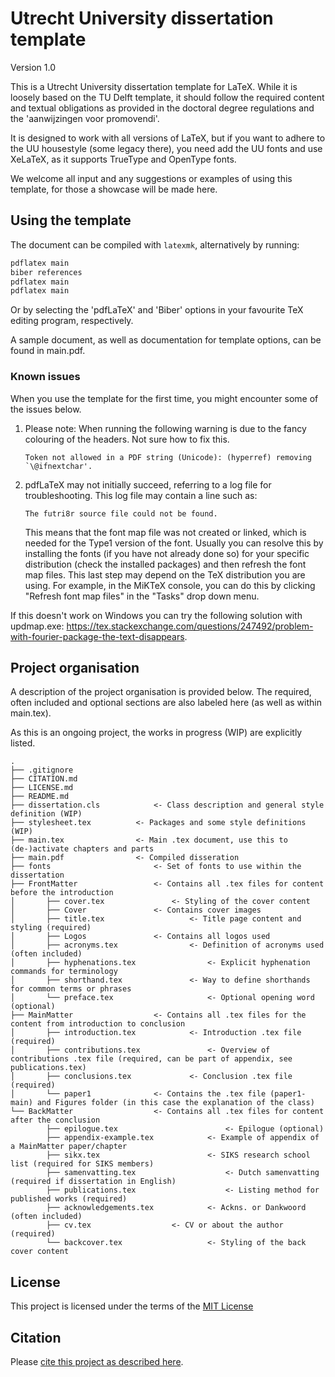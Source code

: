 # Utrecht University dissertation template

Version 1.0

<!-- For future use: ![Latest release](https://img.shields.io/github/v/release/UtrechtUniversity/UU-dissertation-template?style=flat-square) -->

This is a Utrecht University dissertation template for LaTeX. While it is loosely based on the TU Delft template, it should follow the required content and textual obligations as provided in the doctoral degree regulations and the 'aanwijzingen voor promovendi'. 

It is designed to work with all versions of LaTeX, but if you want to adhere to the UU housestyle (some legacy there), you need add the UU fonts and use XeLaTeX, as it supports TrueType and OpenType fonts. 

We welcome all input and any suggestions or examples of using this template, for those a showcase will be made here.

## Using the template

The document can be compiled with ```latexmk```, alternatively by running:
```sh
pdflatex main
biber references
pdflatex main
pdflatex main
```

Or by selecting the 'pdfLaTeX' and 'Biber' options in your favourite TeX editing program, respectively.

A sample document, as well as documentation for template options, can be found
in main.pdf. 

### Known issues
When you use the template for the first time, you might encounter some of the issues below.

1. Please note: When running the following warning is due to the fancy colouring of the headers. Not sure how to fix this. 

    ```Token not allowed in a PDF string (Unicode): (hyperref) removing `\@ifnextchar'.```
2. pdfLaTeX may not initially succeed, referring to a log file for troubleshooting. This log file may contain a line such as:

   ```The futri8r source file could not be found.```
   
   This means that the font map file was not created or linked, which is needed for the Type1 version of the font. Usually you can resolve this by installing the fonts (if you have not already done so) for your specific distribution (check the installed packages) and then refresh the font map files. This last step may depend on the TeX distribution you are using. For example, in the MiKTeX console, you can do this by clicking "Refresh font map files" in the "Tasks" drop down menu.

If this doesn't work on Windows you can try the following solution with updmap.exe: https://tex.stackexchange.com/questions/247492/problem-with-fourier-package-the-text-disappears.




## Project organisation

A description of the project organisation is provided below. The required, often included and optional sections are also labeled here (as well as within main.tex). 

As this is an ongoing project, the works in progress (WIP) are explicitly listed. 

```
.
├── .gitignore
├── CITATION.md
├── LICENSE.md
├── README.md
├── dissertation.cls 			<- Class description and general style definition (WIP)
├── stylesheet.tex 			<- Packages and some style definitions (WIP)
├── main.tex 				<- Main .tex document, use this to (de-)activate chapters and parts
├── main.pdf 				<- Compiled disseration
├── fonts                		<- Set of fonts to use within the dissertation
├── FrontMatter         		<- Contains all .tex files for content before the introduction
│   	├── cover.tex   	 		<- Styling of the cover content
│   	├── Cover	  	 		<- Contains cover images
│   	├── title.tex          	 		<- Title page content and styling (required)
│   	├── Logos		 		<- Contains all logos used
│   	├── acronyms.tex 		        <- Definition of acronyms used (often included)
│   	├── hyphenations.tex 		        <- Explicit hyphenation commands for terminology
│   	├── shorthand.tex 		        <- Way to define shorthands for common terms or phrases
│   	└── preface.tex     		        <- Optional opening word (optional)
├── MainMatter             		<- Contains all .tex files for the content from introduction to conclusion
│   	├── introduction.tex     		<- Introduction .tex file (required)
│   	├── contributions.tex     	        <- Overview of contributions .tex file (required, can be part of appendix, see publications.tex)
│   	├── conclusions.tex     		<- Conclusion .tex file (required)
│   	└── paper1				<- Contains the .tex file (paper1-main) and Figures folder (in this case the explanation of the class)
└── BackMatter           		<- Contains all .tex files for content after the conclusion
        ├── epilogue.tex                        <- Epilogue (optional)
        ├── appendix-example.tex   	        <- Example of appendix of a MainMatter paper/chapter
        ├── sikx.tex        		        <- SIKS research school list (required for SIKS members)
        ├── samenvatting.tex        	        <- Dutch samenvatting (required if dissertation in English)
        ├── publications.tex        	        <- Listing method for published works (required)
        ├── acknowledgements.tex	        <- Ackns. or Dankwoord (often included)
        ├── cv.tex        			<- CV or about the author (required)
        └── backcover.tex         	        <- Styling of the back cover content

```


## License

This project is licensed under the terms of the [MIT License](/LICENSE.md)

## Citation

Please [cite this project as described here](/CITATION.md).
